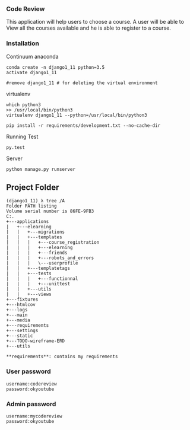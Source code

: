 ### Code Review
This application will help users to choose a course. A user will be able to View all the courses available and he is able to register to a course. 

### Installation

Continuum anaconda
```shell
conda create -n django1_11 python=3.5
activate django1_11

#remove django1_11 # for deleting the virtual environment
```
virtualenv 
```
which python3
>> /usr/local/bin/python3
virtualenv django1_11 --python=/usr/local/bin/python3
````
```
pip install -r requirements/development.txt --no-cache-dir
```

Running Test
```
py.test
```

Server
```
python manage.py runserver
```

## Project Folder
```
(django1_11) λ tree /A
Folder PATH listing
Volume serial number is 86FE-9FB3
C:.
+---applications
|   +---elearning
|   |   +---migrations
|   |   +---templates
|   |   |   +---course_registration
|   |   |   +---elearning
|   |   |   +---friends
|   |   |   +---robots_and_errors
|   |   |   \---userprofile
|   |   +---templatetags
|   |   +---tests
|   |   |   +---functionnal
|   |   |   +---unittest
|   |   +---utils
|   |   +---views
+---fixtures
+---htmlcov
+---logs
+---main
+---media
+---requirements
+---settings
+---static
+---TODO-wireframe-ERD
+---utils
```
	**requirements**: contains my requirements


### User password
```
username:codereview
password:okyoutube
````

### Admin password
```
username:mycodereview
password:okyoutube
```
